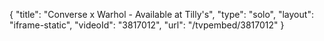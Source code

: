 {
    "title": "Converse x Warhol - Available at Tilly's",
    "type": "solo",
    "layout": "iframe-static",
    "videoId": "3817012",
    "url": "\/tvpembed\/3817012"
}